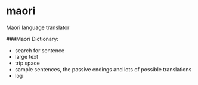 # maori
Maori language translator

###Maori Dictionary:

- search for sentence
- large text
- trip space
- sample sentences, the passive endings and lots of possible translations
- log
